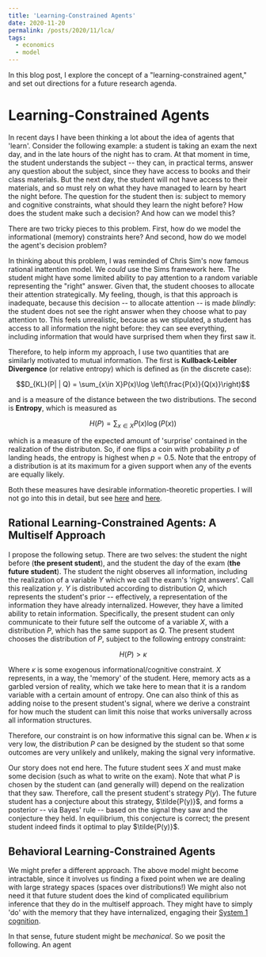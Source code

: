 ```yaml
---
title: 'Learning-Constrained Agents'
date: 2020-11-20
permalink: /posts/2020/11/lca/
tags:
  - economics
  - model
---
```


In this blog post, I explore the concept of a "learning-constrained agent," and set out directions for a future research agenda.

Learning-Constrained Agents
======

In recent days I have been thinking a lot about the idea of agents that 'learn'. Consider the following example: a student is taking an exam the next day, and in the late hours of the night has to cram. At that moment in time, the student understands the subject -- they can, in practical terms, answer any question about the subject, since they have access to books and their class materials. But the next day, the student will not have access to their materials, and so must rely on what they have managed to learn by heart the night before. The question for the student then is: subject to memory and cognitive constraints, what should they learn the night before? How does the student make such a decision? And how can we model this? 

There are two tricky pieces to this problem. First, how do we model the informational (memory) constraints here? And second, how do we model the agent's decision problem? 

In thinking about this problem, I was reminded of Chris Sim's now famous rational inattention model. We *could* use the Sims framework here. The student might have some limited ability to pay attention to a random variable representing the "right" answer. Given that, the student chooses to allocate their attention strategically. My feeling, though, is that this approach is inadequate, because this decision -- to allocate attention -- is made *blindly*: the student does not see the right answer when they choose what to pay attention to. This feels unrealistic, because as we stipulated, a student has access to all information the night before: they can see everything, including information that would have surprised them when they first saw it.

Therefore, to help inform my approach, I use two quantities that are similarly motivated to mutual information. The first is **Kullback-Leibler Divergence** (or relative entropy) which is defined as (in the discrete case):

$$D_{KL}(P| | Q) = \sum_{x\in X}P(x)\log \left(\frac{P(x)}{Q(x)}\right)$$

and is a measure of the distance between the two distributions. The second is **Entropy**, which is measured as

$$H(P) = \sum_{x\in X}P(x)\log \left(P(x)\right)$$

which is a measure of the expected amount of 'surprise' contained in the realization of the distributon. So, if one flips a coin with probability $p$ of landing heads, the entropy is highest when $p=0.5$. Note that the entropy of a distribution is at its maximum for a given support when any of the events are equally likely.

Both these measures have desirable information-theoretic properties. I will not go into this in detail, but see [here](https://en.wikipedia.org/wiki/Entropy_(information_theory)) and [here](https://en.wikipedia.org/wiki/Relative_entropy).

Rational Learning-Constrained Agents: A Multiself Approach 
---------------------------

I propose the following setup. There are two selves: the student the night before (**the present student**), and the student the day of the exam (**the future student**). The student the night observes all information, including the realization of a variable $Y$ which we call the exam's 'right answers'. Call this realization $y$. $Y$ is distributed according to distribution $Q$, which represents the student's prior -- effectively, a representation of the information they have already internalized. However, they have a limited ability to retain information. Specifically, the present student can only communicate to their future self the outcome of a variable $X$, with a distribution $P$, which has the same support as $Q$. The present student chooses the distribution of $P$, subject to the following entropy constraint:

$$H(P)> \kappa$$

Where $\kappa$ is some exogenous informational/cognitive constraint. $X$ represents, in a way, the 'memory' of the student. Here, memory acts as a garbled version of reality, which we take here to mean that it is a random variable with a certain amount of entropy. One can also think of this as adding noise to the present student's signal, where we derive a constraint for how much the student can limit this noise that works universally across all information structures.

Therefore, our constraint is on how informative this signal can be. When $\kappa$ is very low, the distribution $P$ can be designed by the student so that some outcomes are very unlikely and unlikely, making the signal very informative.

Our story does not end here. The future student sees $X$ and must make some decision (such as what to write on the exam). Note that what $P$ is chosen by the student can (and generally will) depend on the realization that they saw. Therefore, call the present student's strategy $P(y)$. The future student has a conjecture about this strategy, $\tilde{P(y)}$, and forms a posterior -- via Bayes' rule -- based on the signal they saw and the conjecture they held. In equilibrium, this conjecture is correct; the present student indeed finds it optimal to play $\tilde{P(y)}$.

Behavioral Learning-Constrained Agents
------------

We might prefer a different approach. The above model might become intractable, since it involves us finding a fixed point when we are dealing with large strategy spaces (spaces over distributions!) We might also not need it that future student does the kind of complicated equilibrium inference that they do in the multiself approach. They might have to simply 'do' with the memory that they have internalized, engaging their [System 1 cognition](https://books.google.ca/books?id=ZuKTvERuPG8C&redir_esc=y).

In that sense, future student might be *mechanical*. So we posit the following. An agent 


